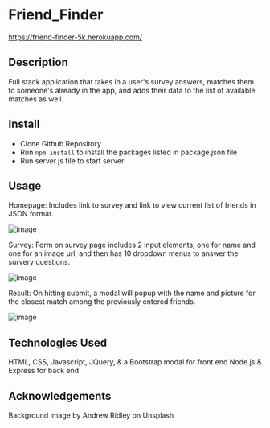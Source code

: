 # Friend_Finder

https://friend-finder-5k.herokuapp.com/


## Description

Full stack application that takes in a user's survey answers, matches them to someone's already in the app, and adds their data to the list of available matches as well.


## Install

* Clone Github Repository
* Run `npm install` to install the packages listed in package.json file
* Run server.js file to start server


## Usage

Homepage:
Includes link to survey and link to view current list of friends in JSON format.

![image](https://user-images.githubusercontent.com/15148861/55605277-944ea080-5728-11e9-95c8-2ba5e958ae09.png)

Survey:
Form on survey page includes 2 input elements, one for name and one for an image url, and then has 10 dropdown menus to answer the survery questions.

![image](https://user-images.githubusercontent.com/15148861/55605285-a3355300-5728-11e9-9d03-009a4f4802c6.png)

Result:
On hitting submit, a modal will popup with the name and picture for the closest match among the previously entered friends.

![image](https://user-images.githubusercontent.com/15148861/55605289-b0524200-5728-11e9-8a49-8db46bda8f51.png)


## Technologies Used

HTML, CSS, Javascript, JQuery, & a Bootstrap modal for front end
Node.js & Express for back end


## Acknowledgements

Background image by Andrew Ridley on Unsplash
